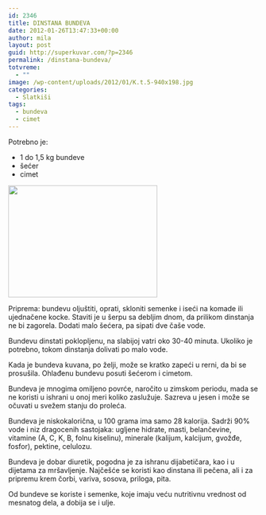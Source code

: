 ```yaml
---
id: 2346
title: DINSTANA BUNDEVA
date: 2012-01-26T13:47:33+00:00
author: mila
layout: post
guid: http://superkuvar.com/?p=2346
permalink: /dinstana-bundeva/
totvreme:
  - ""
image: /wp-content/uploads/2012/01/K.t.5-940x198.jpg
categories:
  - Slatkiši
tags:
  - bundeva
  - cimet
---
```

Potrebno je:

  * 1 do 1,5 kg bundeve
  * šećer
  * cimet

<img class="alignnone size-medium wp-image-2347" title="K.t.5" src="//superkuvar.com/wp-content/uploads/2012/01/K.t.5-300x225.jpg" alt="" width="300" height="225" /> 

Priprema: bundevu oljuštiti, oprati, skloniti semenke i iseći na komade ili ujednačene kocke. Staviti je u šerpu sa debljim dnom, da prilikom dinstanja ne bi zagorela. Dodati malo šećera, pa sipati dve čaše vode.

Bundevu dinstati poklopljenu, na slabijoj vatri oko 30-40 minuta. Ukoliko je potrebno, tokom dinstanja dolivati po malo vode.

Kada je bundeva kuvana, po želji, može se kratko zapeći u rerni, da bi se prosušila. Ohlađenu bundevu posuti šećerom i cimetom.

Bundeva je mnogima omiljeno povrće, naročito u zimskom periodu, mada se ne koristi u ishrani u onoj meri koliko zaslužuje. Sazreva u jesen i može se očuvati u svežem stanju do proleća.

Bundeva je niskokalorična, u 100 grama ima samo 28 kalorija. Sadrži 90% vode i niz dragocenih sastojaka: ugljene hidrate, masti, belančevine, vitamine (A, C, K, B, folnu kiselinu), minerale (kalijum, kalcijum, gvožđe, fosfor), pektine, celulozu.

Bundeva je dobar diuretik, pogodna je za ishranu dijabetičara, kao i u dijetama za mršavljenje. Najčešće se koristi kao dinstana ili pečena, ali i za pripremu krem čorbi, variva, sosova, priloga, pita.

Od bundeve se koriste i semenke, koje imaju veću nutritivnu vrednost od mesnatog dela, a dobija se i ulje.

&nbsp;